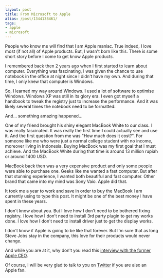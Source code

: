 ```yaml
---
layout: post
title: From Microsoft to Apple
alias: /post/1344138461/
tags:
- apple
- microsoft
---
```

People who know me will find that I am Apple maniac. True indeed, I love most (if not all) of Apple products. But, I wasn't born like this. There is some short story before I come to get know Apple products.

I remembered back then 2 years ago when I first started to learn about computer. Everything was fascinating, I was given the chance to use notebook in the office at night since I didn't have my own. And during that time, I only knew that computer is Windows.

So, I learned my way around Windows. I used a lot of software to optimise Windows. Windows XP was still in its glory era. I even got myself a handbook to tweak the registry just to increase the performance. And it was likely several times the notebook need to be formatted.

And... something amazing happened…

One of my friend brought his shiny elegant MacBook White to our class. I was really fascinated. It was really the first time I could actually see and use it. And the first question from me was "How much does it cost?". For someone like me who were just a normal college student with no income, moreover living in Indonesia. Buying MacBook was my first goal that I must achieve. And the MacBook White during that time is around 13 million rupiah or around 1400 USD.

MacBook back then was a very expensive product and only some people were able to purchase one. Geeks like me wanted a fast computer. But after that stunning experience, I wanted both beautiful and fast computer. Other brand that came into my mind was Sony Vaio. Apple did that.

It took me a year to work and save in order to buy the MacBook I am currently using to type this post. It might be one of the best money I have spent in these years.

I don't know about you. But I love how I don't need to be bothered fixing registry. I love how I don't need to install 3rd party plugin to get my works done. I love how I don't need to install driver just to get the display works.

I don't know if Apple is going to be like that forever. But I'm sure that as long Steve Jobs stay in the company, this love for their products would never change.

And while you are at it, why don't you read this [interview with the former Apple CEO](http://www.cultofmac.com/john-sculley-on-steve-jobs-the-full-interview-transcript/63295).

Of course, I will be very glad to talk to you on [Twitter](http://twitter.com/sayzlim) if you are also an Apple fan.